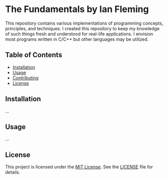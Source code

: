 # The Fundamentals by Ian Fleming

This repository contains various implementations of programming concepts, principles, and techniques.
I created this repository to keep my knowledge of such things fresh and understood for real-life applications.
I envision most programs written in C/C++ but other languages may be utilized.

## Table of Contents

- [Installation](#installation)
- [Usage](#usage)
- [Contributing](#contributing)
- [License](#license)

## Installation

...

## Usage

...

## License

This project is licensed under the [MIT License](LICENSE). See the [LICENSE](LICENSE) file for details.
